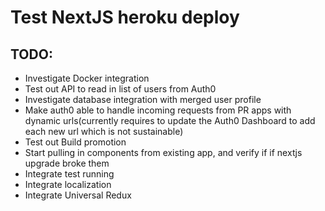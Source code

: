 # Test NextJS heroku deploy 

## TODO:
- Investigate Docker integration
- Test out API to read in list of users from Auth0
- Investigate database integration with merged user profile
- Make auth0 able to handle incoming requests from PR apps with dynamic urls(currently requires to update the Auth0 Dashboard to add each new url which is not sustainable)
- Test out Build promotion 
- Start pulling in components from existing app, and verify if if nextjs upgrade broke them
- Integrate test running
- Integrate localization
- Integrate Universal Redux

